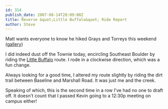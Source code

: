 ```yaml
---
id: 314
publish_date: 2007-08-14T20:09:00Z
title: Reverse &quot;Little Buffalo&quot; Ride Report
author: Steve
---
```

  
Matt wants everyone to know he hiked Grays and Torreys this weekend ([gallery](http://picasaweb.google.com/flagstafffrenzy/BurtonHikesGraysAndTorreys))

I did indeed dust off the Townie today, encircling Southeast Boulder by riding the [Little Buffalo](http://maps.google.com/maps/ms?ie=UTF8&hl=en&msa=0&msid=106412931864288195098.000001131ce5a18bd8fec&om=1&ll=39.995534,-105.232887&spn=0.123355,0.32135&z=12) route. I rode in a clockwise direction, which was a fun change.

Always looking for a good time, I altered my route slightly by riding the dirt trail between Baseline and Marshall Road. It was just me and the creek.

Speaking of which, this is the second time in a row I've had no one to draft off. It doesn't count that I passed Kevin going to a 12:30p meeting on campus either!